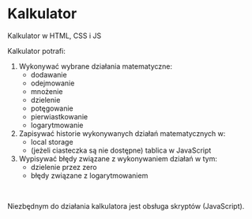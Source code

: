 # Kalkulator
 Kalkulator w HTML, CSS i JS
<br>
<p>Kalkulator potrafi:</p>
<ol>
 <li>
  Wykonywać wybrane działania matematyczne:
  <ul>
   <li>dodawanie</li>
   <li>odejmowanie</li>
   <li>mnożenie</li>
   <li>dzielenie</li>
   <li>potęgowanie</li>
   <li>pierwiastkowanie</li>
   <li>logarytmowanie</li>
  </ul>
 </li>
 <li>
  Zapisywać historie wykonywanych działań matematycznych w:
  <ul>
   <li>local storage</li>
   <li>(jeżeli ciasteczka są nie dostępne) tablica w JavaScript</li>
  </ul>
 </li>
 <li>
  Wypisywać błędy związane z wykonywaniem działań w tym:
  <ul>
   <li>dzielenie przez zero</li>
   <li>błędy związane z logarytmowaniem</li>
  </ul>
 </li>
</ol>
<br>
<p>Niezbędnym do działania kalkulatora jest obsługa skryptów (JavaScript).</p>
